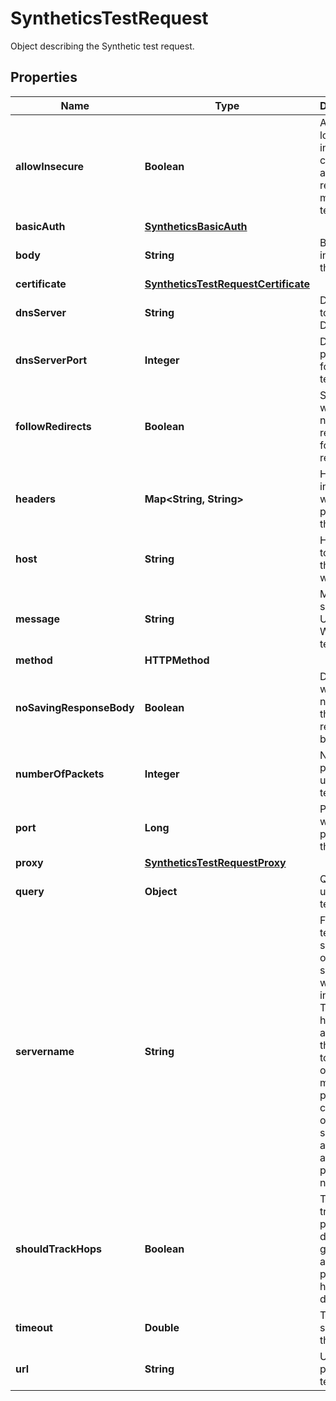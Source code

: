 # SyntheticsTestRequest

Object describing the Synthetic test request.

## Properties

| Name                     | Type                                                                        | Description                                                                                                                                                                                          | Notes      |
| ------------------------ | --------------------------------------------------------------------------- | ---------------------------------------------------------------------------------------------------------------------------------------------------------------------------------------------------- | ---------- |
| **allowInsecure**        | **Boolean**                                                                 | Allows loading insecure content for an HTTP request in a multistep test step.                                                                                                                        | [optional] |
| **basicAuth**            | [**SyntheticsBasicAuth**](SyntheticsBasicAuth.md)                           |                                                                                                                                                                                                      | [optional] |
| **body**                 | **String**                                                                  | Body to include in the test.                                                                                                                                                                         | [optional] |
| **certificate**          | [**SyntheticsTestRequestCertificate**](SyntheticsTestRequestCertificate.md) |                                                                                                                                                                                                      | [optional] |
| **dnsServer**            | **String**                                                                  | DNS server to use for DNS tests.                                                                                                                                                                     | [optional] |
| **dnsServerPort**        | **Integer**                                                                 | DNS server port to use for DNS tests.                                                                                                                                                                | [optional] |
| **followRedirects**      | **Boolean**                                                                 | Specifies whether or not the request follows redirects.                                                                                                                                              | [optional] |
| **headers**              | **Map&lt;String, String&gt;**                                               | Headers to include when performing the test.                                                                                                                                                         | [optional] |
| **host**                 | **String**                                                                  | Host name to perform the test with.                                                                                                                                                                  | [optional] |
| **message**              | **String**                                                                  | Message to send for UDP or WebSocket tests.                                                                                                                                                          | [optional] |
| **method**               | **HTTPMethod**                                                              |                                                                                                                                                                                                      | [optional] |
| **noSavingResponseBody** | **Boolean**                                                                 | Determines whether or not to save the response body.                                                                                                                                                 | [optional] |
| **numberOfPackets**      | **Integer**                                                                 | Number of pings to use per test.                                                                                                                                                                     | [optional] |
| **port**                 | **Long**                                                                    | Port to use when performing the test.                                                                                                                                                                | [optional] |
| **proxy**                | [**SyntheticsTestRequestProxy**](SyntheticsTestRequestProxy.md)             |                                                                                                                                                                                                      | [optional] |
| **query**                | **Object**                                                                  | Query to use for the test.                                                                                                                                                                           | [optional] |
| **servername**           | **String**                                                                  | For SSL tests, it specifies on which server you want to initiate the TLS handshake, allowing the server to present one of multiple possible certificates on the same IP address and TCP port number. | [optional] |
| **shouldTrackHops**      | **Boolean**                                                                 | Turns on a traceroute probe to discover all gateways along the path to the host destination.                                                                                                         | [optional] |
| **timeout**              | **Double**                                                                  | Timeout in seconds for the test.                                                                                                                                                                     | [optional] |
| **url**                  | **String**                                                                  | URL to perform the test with.                                                                                                                                                                        | [optional] |
